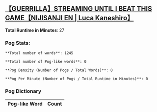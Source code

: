 ## [【GUERRILLA】STREAMING UNTIL I BEAT THIS GAME【NIJISANJI EN | Luca Kaneshiro】](https://www.youtube.com/watch?v=pL6I9Lc1IXM)
**Total Runtime in Minutes**: 27

### **Pog Stats:**

   	**Total number of words**: 1245

   	**Total number of Pog-like words**: 0

   	**Pog Density (Number of Pogs / Total Words)**: 0

   	**Pog Per Minute (Number of Pogs / Total Runtime in Minutes)**: 0

### **Pog Dictionary**
**Pog-like Word** | **Count**
:---: | :---:
